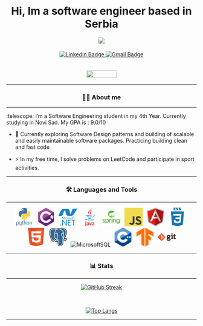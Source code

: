 <h1 align="center">Hi, Im a software engineer based in Serbia</h1>

<div id="header" align="center">
  <img src="https://media.giphy.com/media/UoLt6Tm8wlSnWGfSFs/giphy.gif" width="200"/>
  <div id="badges">
  <br/>
  <a href="https://www.linkedin.com/in/halid-pasanovic/">
    <img src="https://img.shields.io/badge/LinkedIn-blue?style=for-the-badge&logo=linkedin&logoColor=white" alt="LinkedIn Badge"/>
  </a>
  <a href="mailto: halidpasanovic1000@gmail.com">
    <img src="https://img.shields.io/badge/Gmail-D14836?style=for-the-badge&logo=gmail&logoColor=white" alt="Gmail Badge"/>
  </a>
</div>

<br/>
<br/>

<div align="center">
  <img src="https://media.giphy.com/media/yYSSBtDgbbRzq/giphy.gif" width="40%" height="40%"/>
</div>

---
### :man_technologist: About me
---
<div align="left">
:telescope: I’m a Software Engineering student in my 4th Year. Currently studying in Novi Sad. My GPA is : 9.0/10

- :seedling: Currently exploring Software Design patterns and building of scalable and easily maintainable software packages.
Practicing building clean and fast code

- :zap: In my free time, I solve problems on LeetCode and participate in sport activities.
</div>

---
### :hammer_and_wrench: Languages and Tools
---

<div>
  <img src="https://github.com/devicons/devicon/blob/master/icons/python/python-original-wordmark.svg" title="Python" alt="Python" width="50" height="50"/>&nbsp;
  <img src="https://github.com/devicons/devicon/blob/master/icons/csharp/csharp-original.svg" title="C#" alt="C#" width="50" height="50"/>&nbsp;
  <img src="https://github.com/devicons/devicon/blob/master/icons/dot-net/dot-net-plain-wordmark.svg" title=".NET" alt=".NET" width="50" height="50"/>&nbsp;
  <img src="https://github.com/devicons/devicon/blob/master/icons/java/java-original-wordmark.svg" title="Java" alt="Java" width="50" height="50"/>&nbsp;
  <img src="https://github.com/devicons/devicon/blob/master/icons/spring/spring-original-wordmark.svg" title="Spring" alt="Spring" width="50" height="50"/>&nbsp;
  <img src="https://github.com/devicons/devicon/blob/master/icons/javascript/javascript-original.svg" title="JavaScript" alt="JavaScript" width="50" height="50"/>&nbsp;
  <img src="https://github.com/devicons/devicon/blob/master/icons/angularjs/angularjs-original.svg" title="Angular" alt="Angular" width="50" height="50"/>&nbsp;
  <img src="https://github.com/devicons/devicon/blob/master/icons/css3/css3-plain-wordmark.svg"  title="CSS3" alt="CSS" width="50" height="50"/>&nbsp;
  <img src="https://github.com/devicons/devicon/blob/master/icons/html5/html5-original.svg" title="HTML5" alt="HTML" width="50" height="50"/>&nbsp;
  <img src="https://github.com/devicons/devicon/blob/master/icons/postgresql/postgresql-original.svg" title="Postgress"  alt="Postgress" width="50" height="50"/>&nbsp;
  <img src="https://www.svgrepo.com/show/303229/microsoft-sql-server-logo.svg" title="MicrosoftSQL"  alt="MicrosoftSQL"width="50" height="50"/>&nbsp;
  <img src="https://github.com/devicons/devicon/blob/master/icons/cplusplus/cplusplus-original.svg" title="C++"  alt="C++"width="50" height="50"/>&nbsp;
  <img src="https://github.com/devicons/devicon/blob/master/icons/tensorflow/tensorflow-original.svg" title="Python" alt="Python" width="50" height="50"/>&nbsp;
  <img src="https://github.com/devicons/devicon/blob/master/icons/git/git-original-wordmark.svg"  title="Git" c **alt="Git" width="50" height="50"/>
</div>

---
### 📊 Stats
---

[![GitHub Streak](http://github-readme-streak-stats.herokuapp.com?user=PasanovicHalid&theme=dark&date_format=j%20M%5B%20Y%5D&mode=weekly)](https://git.io/streak-stats)

<br/>

[![Top Langs](https://github-readme-stats.vercel.app/api/top-langs/?username=PasanovicHalid&layout=compact&theme=vision-friendly-dark&count_private=true)](https://github.com/anuraghazra/github-readme-stats)

---
